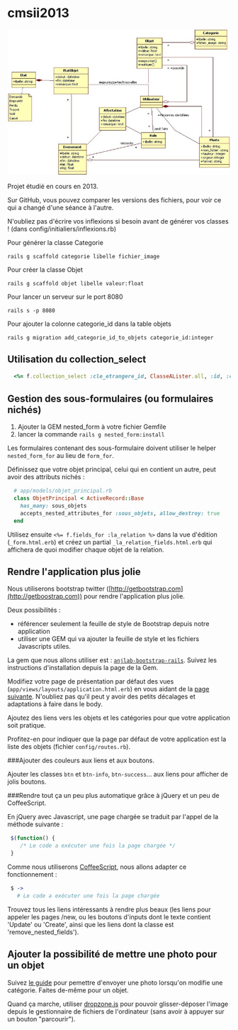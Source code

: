 cmsii2013
=========

<img src="doc/diagramme_de_classes.jpg">

Projet étudié en cours en 2013.

Sur GitHub, vous pouvez comparer les versions des fichiers, pour voir ce qui a changé d'une séance à l'autre.

N'oubliez pas d'écrire vos inflexions si besoin avant de générer vos classes ! (dans config/initialiers/inflexions.rb)

Pour générer la classe Categorie
```
rails g scaffold categorie libelle fichier_image
```
Pour créer la classe Objet
```
rails g scaffold objet libelle valeur:float
```

Pour lancer un serveur sur le port 8080
```
rails s -p 8080
```

Pour ajouter la colonne categorie_id dans la table objets
```
rails g migration add_categorie_id_to_objets categorie_id:integer
```

Utilisation du collection_select
---
```ruby
  <%= f.collection_select :cle_etrangere_id, ClasseALister.all, :id, :champ_a_afficher_dans_le_select %>
```


Gestion des sous-formulaires (ou formulaires nichés)
---

1. Ajouter la GEM nested_form à votre fichier Gemfile
2. lancer la commande `rails g nested_form:install`

Les formulaires contenant des sous-formulaire doivent utiliser le helper `nested_form_for` au lieu de `form_for`.

Définissez que votre objet principal, celui qui en contient un autre, peut avoir des attributs nichés :

```ruby
  # app/models/objet_principal.rb
  class ObjetPrincipal < ActiveRecord::Base
    has_many: sous_objets
    accepts_nested_attributes_for :sous_objets, allow_destroy: true
  end
```

Utilisez ensuite `<%= f.fields_for :la_relation %>` dans la vue d'édition (`_form.html.erb`) et créez un partial `_la_relation_fields.html.erb` qui affichera de quoi modifier chaque objet de la relation.

Rendre l'application plus jolie
---
Nous utiliserons bootstrap twitter ([http://getbootstrap.com](http://getboostrap.com)) pour rendre l'application plus jolie.

Deux possibilités :

* référencer seulement la feuille de style de Bootstrap depuis notre application
* utiliser une GEM qui va ajouter la feuille de style et les fichiers Javascripts utiles.

La gem que nous allons utiliser est : [`anjlab-bootstrap-rails`](https://github.com/anjlab/bootstrap-rails). Suivez les instructions d'installation depuis la page de la Gem.

Modifiez votre page de présentation par défaut des vues (`app/views/layouts/application.html.erb`) en vous aidant de la [page suivante](http://getbootstrap.com/examples/sticky-footer-navbar/). N'oubliez pas qu'il peut y avoir des petits décalages et adaptations à faire dans le body.

Ajoutez des liens vers les objets et les catégories pour que votre application soit pratique.

Profitez-en pour indiquer que la page par défaut de votre application est la liste des objets (fichier `config/routes.rb`).


###Ajouter des couleurs aux liens et aux boutons.

Ajouter les classes `btn` et `btn-info`, `btn-success`... aux liens pour afficher de jolis boutons.

###Rendre tout ça un peu plus automatique grâce à jQuery et un peu de CoffeeScript.

En jQuery avec Javascript, une page chargée se traduit par l'appel de la méthode suivante :

```javascript
 $(function() {
    /* Le code a exécuter une fois la page chargée */
 }
```

Comme nous utiliserons [CoffeeScript](http://coffeescript.org/), nous allons adapter ce fonctionnement :

```coffeescript
 $ ->
   # Le code a exécuter une fois la page chargée
```

Trouvez tous les liens intéressants à rendre plus beaux (les liens pour appeler les pages /new, ou les boutons d'inputs dont le texte contient 'Update' ou 'Create', ainsi que les liens dont la classe est 'remove_nested_fields').

Ajouter la possibilité de mettre une photo pour un objet
---
Suivez [le guide](http://guides.rubyonrails.org/form_helpers.html#uploading-files) pour pemettre d'envoyer une photo lorsqu'on modifie une catégorie. Faites de-même pour un objet.

Quand ça marche, utiliser [dropzone.js](http://www.dropzonejs.com/) pour pouvoir glisser-déposer l'image depuis le gestionnaire de fichiers de l'ordinateur (sans avoir à appuyer sur un bouton "parcourir").